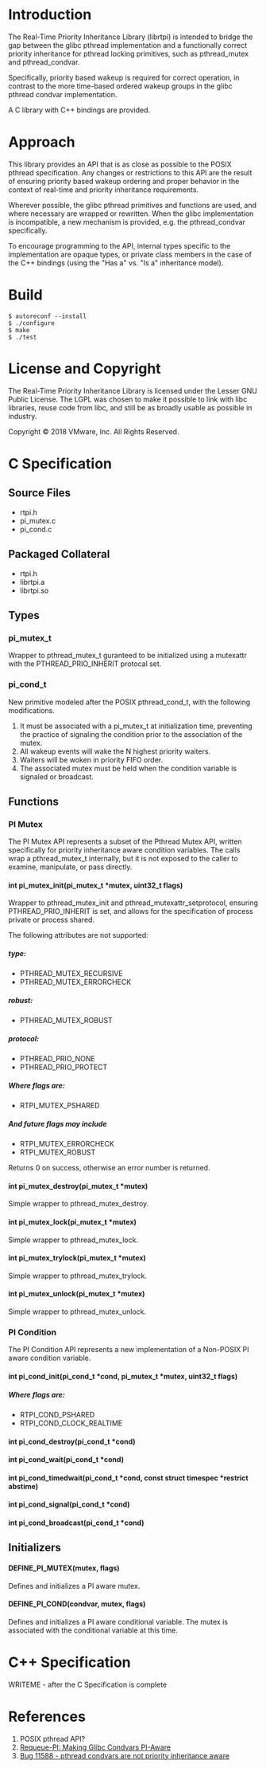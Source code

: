 # Introduction
The Real-Time Priority Inheritance Library (librtpi) is intended to bridge the
gap between the glibc pthread implementation and a functionally correct priority
inheritance for pthread locking primitives, such as pthread_mutex and
pthread_condvar.

Specifically, priority based wakeup is required for correct operation, in
contrast to the more time-based ordered wakeup groups in the glibc pthread
condvar implementation.

A C library with C++ bindings are provided.

# Approach
This library provides an API that is as close as possible to the POSIX pthread
specification. Any changes or restrictions to this API are the result of
ensuring priority based wakeup ordering and proper behavior in the context of
real-time and priority inheritance requirements.

Wherever possible, the glibc pthread primitives and functions are used, and
where necessary are wrapped or rewritten. When the glibc implementation is
incompatible, a new mechanism is provided, e.g. the pthread_condvar
specifically.

To encourage programming to the API, internal types specific to the
implementation are opaque types, or private class members in the case of the C++
bindings (using the "Has a" vs. "Is a" inheritance model).

# Build
	$ autoreconf --install
	$ ./configure
	$ make
	$ ./test

# License and Copyright
The Real-Time Priority Inheritance Library is licensed under the Lesser GNU
Public License. The LGPL was chosen to make it possible to link with libc
libraries, reuse code from libc, and still be as broadly usable as possible in
industry.

Copyright © 2018 VMware, Inc. All Rights Reserved.

# C Specification
## Source Files
* rtpi.h
* pi_mutex.c
* pi_cond.c

## Packaged Collateral
* rtpi.h
* librtpi.a
* librtpi.so

## Types
### pi_mutex_t
Wrapper to pthread_mutex_t guranteed to be initialized using a
mutexattr with the PTHREAD_PRIO_INHERIT protocal set.

### pi_cond_t
New primitive modeled after the POSIX pthread_cond_t, with the following
modifications.

1. It must be associated with a pi_mutex_t at initialization time,
preventing the practice of signaling the condition prior to the
association of the mutex.
2. All wakeup events will wake the N highest priority waiters.
3. Waiters will be woken in priority FIFO order.
4. The associated mutex must be held when the condition variable is signaled or
broadcast.

## Functions
### PI Mutex
The PI Mutex API represents a subset of the Pthread Mutex API, written
specifically for priority inheritance aware condition variables. The calls wrap
a pthread_mutex_t internally, but it is not exposed to the caller to examine,
manipulate, or pass directly.

#### int pi_mutex_init(pi_mutex_t \*mutex, uint32_t flags)
Wrapper to pthread_mutex_init and pthread_mutexattr_setprotocol,
ensuring PTHREAD_PRIO_INHERIT is set, and allows for the specification
of process private or process shared.

The following attributes are not supported:
##### type:
* PTHREAD_MUTEX_RECURSIVE
* PTHREAD_MUTEX_ERRORCHECK
##### robust:
* PTHREAD_MUTEX_ROBUST
##### protocol:
* PTHREAD_PRIO_NONE
* PTHREAD_PRIO_PROTECT

##### Where flags are:
* RTPI_MUTEX_PSHARED
##### And future flags may include
* RTPI_MUTEX_ERRORCHECK
* RTPI_MUTEX_ROBUST

Returns 0 on success, otherwise an error number is returned.

#### int pi_mutex_destroy(pi_mutex_t \*mutex)
Simple wrapper to pthread_mutex_destroy.

#### int pi_mutex_lock(pi_mutex_t \*mutex)
Simple wrapper to pthread_mutex_lock.

#### int pi_mutex_trylock(pi_mutex_t \*mutex)
Simple wrapper to pthread_mutex_trylock.

#### int pi_mutex_unlock(pi_mutex_t \*mutex)
Simple wrapper to pthread_mutex_unlock.

### PI Condition
The PI Condition API represents a new implementation of a Non-POSIX PI aware
condition variable.

#### int pi_cond_init(pi_cond_t \*cond, pi_mutex_t \*mutex, uint32_t flags)

##### Where flags are:
* RTPI_COND_PSHARED
* RTPI_COND_CLOCK_REALTIME

#### int pi_cond_destroy(pi_cond_t \*cond)

#### int pi_cond_wait(pi_cond_t \*cond)

#### int pi_cond_timedwait(pi_cond_t \*cond, const struct timespec \*restrict abstime)

#### int pi_cond_signal(pi_cond_t \*cond)

#### int pi_cond_broadcast(pi_cond_t \*cond)

## Initializers

#### DEFINE_PI_MUTEX(mutex, flags)

Defines and initializes a PI aware mutex.

#### DEFINE_PI_COND(condvar, mutex, flags)

Defines and initializes a PI aware conditional variable. The mutex is
associated with the conditional variable at this time.

# C++ Specification
WRITEME - after the C Specification is complete

# References
1. POSIX pthread API?
2. [Requeue-PI: Making Glibc Condvars PI-Aware](https://static.lwn.net/images/conf/rtlws11/papers/proc/p10.pdf)
3. [Bug 11588 - pthread condvars are not priority inheritance aware](https://sourceware.org/bugzilla/show_bug.cgi?id=11588)
